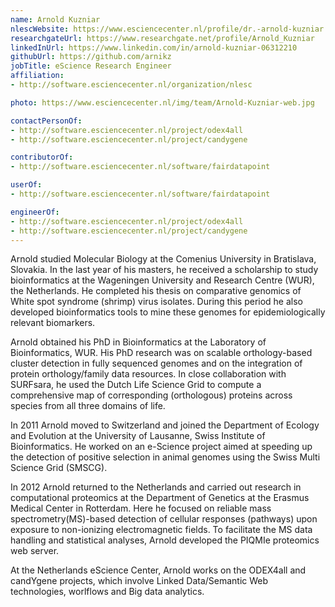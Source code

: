 ```yaml
---
name: Arnold Kuzniar
nlescWebsite: https://www.esciencecenter.nl/profile/dr.-arnold-kuzniar
researchgateUrl: https://www.researchgate.net/profile/Arnold_Kuzniar
linkedInUrl: https://www.linkedin.com/in/arnold-kuzniar-06312210
githubUrl: https://github.com/arnikz
jobTitle: eScience Research Engineer
affiliation:
- http://software.esciencecenter.nl/organization/nlesc

photo: https://www.esciencecenter.nl/img/team/Arnold-Kuzniar-web.jpg

contactPersonOf:
- http://software.esciencecenter.nl/project/odex4all
- http://software.esciencecenter.nl/project/candygene

contributorOf:
- http://software.esciencecenter.nl/software/fairdatapoint

userOf:
- http://software.esciencecenter.nl/software/fairdatapoint

engineerOf:
- http://software.esciencecenter.nl/project/odex4all
- http://software.esciencecenter.nl/project/candygene
---
```

Arnold studied Molecular Biology at the Comenius University in Bratislava, Slovakia. In the last year of his masters, he received a scholarship to study bioinformatics at the Wageningen University and Research Centre (WUR), the Netherlands. He completed his thesis on comparative genomics of White spot syndrome (shrimp) virus isolates. During this period he also developed bioinformatics tools to mine these genomes for epidemiologically relevant biomarkers.

Arnold obtained his PhD in Bioinformatics at the Laboratory of Bioinformatics, WUR. His PhD research was on scalable orthology-based cluster detection in fully sequenced genomes and on the integration of protein orthology/family data resources. In close collaboration with SURFsara, he used the Dutch Life Science Grid to compute a comprehensive map of corresponding (orthologous) proteins across species from all three domains of life.

In 2011 Arnold moved to Switzerland and joined the Department of Ecology and Evolution at the University of Lausanne, Swiss Institute of Bioinformatics. He worked on an e-Science project aimed at speeding up the detection of positive selection in animal genomes using the Swiss Multi Science Grid (SMSCG).

In 2012 Arnold returned to the Netherlands and carried out research in computational proteomics at the Department of Genetics at the Erasmus Medical Center in Rotterdam. Here he focused on reliable mass spectrometry(MS)-based detection of cellular responses (pathways) upon exposure to non-ionizing electromagnetic fields. To facilitate the MS data handling and statistical analyses, Arnold developed the PIQMIe proteomics web server.

At the Netherlands eScience Center, Arnold works on the ODEX4all and candYgene projects, which involve Linked Data/Semantic Web technologies, worlflows and Big data analytics.
